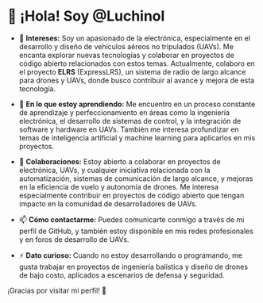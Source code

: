 # 👋 ¡Hola! Soy @Luchinol

- 👀 **Intereses:** Soy un apasionado de la electrónica, especialmente en el desarrollo y diseño de vehículos aéreos no tripulados (UAVs). Me encanta explorar nuevas tecnologías y colaborar en proyectos de código abierto relacionados con estos temas. Actualmente, colaboro en el proyecto **ELRS** (ExpressLRS), un sistema de radio de largo alcance para drones y UAVs, donde busco contribuir al avance y mejora de esta tecnología.

- 🌱 **En lo que estoy aprendiendo:** Me encuentro en un proceso constante de aprendizaje y perfeccionamiento en áreas como la ingeniería electrónica, el desarrollo de sistemas de control, y la integración de software y hardware en UAVs. También me interesa profundizar en temas de inteligencia artificial y machine learning para aplicarlos en mis proyectos.

- 💞️ **Colaboraciones:** Estoy abierto a colaborar en proyectos de electrónica, UAVs, y cualquier iniciativa relacionada con la automatización, sistemas de comunicación de largo alcance, y mejoras en la eficiencia de vuelo y autonomía de drones. Me interesa especialmente contribuir en proyectos de código abierto que tengan impacto en la comunidad de desarrolladores de UAVs.

- 📫 **Cómo contactarme:** Puedes comunicarte conmigo a través de mi perfil de GitHub, y también estoy disponible en mis redes profesionales y en foros de desarrollo de UAVs.

- ⚡ **Dato curioso:** Cuando no estoy desarrollando o programando, me gusta trabajar en proyectos de ingeniería balística y diseño de drones de bajo costo, aplicados a escenarios de defensa y seguridad.

¡Gracias por visitar mi perfil! 🚀
